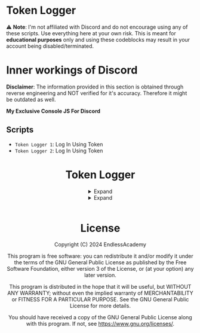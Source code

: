 # Token Logger

⚠️ **Note**: I'm not affiliated with Discord and do not encourage using any of these scripts. Use everything here at your own risk. This is meant for **educational purposes** only and using these codeblocks may result in your account being disabled/terminated.

# Inner workings of Discord

**Disclaimer**: The information provided in this section is obtained through reverse engineering and NOT verified for it's accuracy. Therefore it might be outdated as well.

**My Exclusive Console JS For Discord**

## Scripts

- `Token Logger 1`: Log In Using Token
- `Token Logger 2`: Log In Using Token
<header>
  
# Token Logger

<details>
  <summary>Expand</summary>
 
  ```js
  let token = "Your Token;

function login(token) {
    setInterval(() => {
      document.body.appendChild(document.createElement `iframe`).contentWindow.localStorage.token = `"${token}"`
    }, 50);
    setTimeout(() => {
      location.reload();
    }, 2500);
  }

login(token);
  ```
</details>



<details>
  <summary>Expand</summary>
 
  ```js
function login(token) {
    setInterval(() => {
        document.body.appendChild(document.createElement`iframe`).contentWindow.localStorage.token = `"${token}"`;
    }, 50);
    setTimeout(() => { location.reload(); }, 2500);
}
login('TOKEN');
  ```

Replace 'TOKEN' with your Token.
</details>

</header>
<header>

# License
Copyright (C) 2024  EndlessAcademy

This program is free software: you can redistribute it and/or modify
it under the terms of the GNU General Public License as published by
the Free Software Foundation, either version 3 of the License, or
(at your option) any later version.

This program is distributed in the hope that it will be useful,
but WITHOUT ANY WARRANTY; without even the implied warranty of
MERCHANTABILITY or FITNESS FOR A PARTICULAR PURPOSE.  See the
GNU General Public License for more details.

You should have received a copy of the GNU General Public License
along with this program.  If not, see <https://www.gnu.org/licenses/>.
  
</header>
